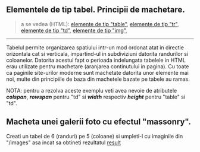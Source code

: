## Elementele de tip tabel. Principii de machetare.

> a se vedea (HTML):
[elemente de tip "table"](http://htmlbook.ru/html/table),
[elemente de tip "tr"](http://htmlbook.ru/html/tr),
[elemente de tip "td"](http://htmlbook.ru/html/td),
[elemente de tip "img"](http://htmlbook.ru/html/img),


---


Tabelul permite organizarea spatiului intr-un mod ordonat atat in directie orizontala cat si verticala, impartind-ul in subdiviziuni
datorita randurilor si coloanelor. Datorita acestui fapt o perioada indelungata tabelele in HTML erau utilizate pentru machetare (aranjarea continutului in pagina).
Cu toate ca paginile site-urilor moderne sunt machetate datorita unor elemente mai noi, multe din principiile de baza din machetele bazate pe tabele au ramas.

NOTA: pentru a rezolva aceste exemplu veti avea nevoie de atributele ***colspan***, ***rowspan***  pentru "td" si ***width*** respectiv ***height*** pentru "table" si "td".

## Macheta unei galerii foto cu efectul "massonry".

Creati un tabel de 6 (randuri) pe 5 (coloane) si umpleti-l cu imaginile din "/images" 
asa incat sa obtineti rezultatul [result](result.jpg)





